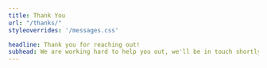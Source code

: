 ```yaml
---
title: Thank You
url: "/thanks/"
styleoverrides: '/messages.css'

headline: Thank you for reaching out!
subhead: We are working hard to help you out, we'll be in touch shortly.
---
```


